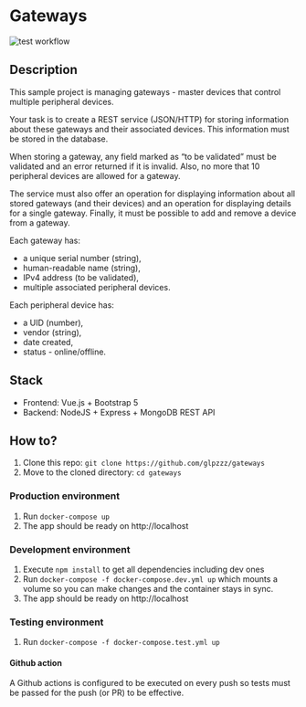 # Gateways

![test workflow](https://github.com/glpzzz/gateways/.github/workflows/test.yml/badge.svg)

## Description 

This sample project is managing gateways - master devices that control multiple peripheral devices. 

Your task is to create a REST service (JSON/HTTP) for storing information about these gateways and their associated devices. This information must be stored in the database. 

When storing a gateway, any field marked as “to be validated” must be validated and an error returned if it is invalid. Also, no more that 10 peripheral devices are allowed for a gateway.

The service must also offer an operation for displaying information about all stored gateways (and their devices) and an operation for displaying details for a single gateway. Finally, it must be possible to add and remove a device from a gateway.

Each gateway has:
- a unique serial number (string), 
- human-readable name (string),
- IPv4 address (to be validated),
- multiple associated peripheral devices. 

Each peripheral device has:
- a UID (number),
- vendor (string),
- date created,
- status - online/offline.

## Stack

- Frontend: Vue.js + Bootstrap 5
- Backend: NodeJS + Express + MongoDB REST API 

## How to?

1. Clone this repo: `git clone https://github.com/glpzzz/gateways`
2. Move to the cloned directory: `cd gateways`

### Production environment

1. Run `docker-compose up`
2. The app should be ready on http://localhost

### Development environment

1. Execute `npm install` to get all dependencies including dev ones
2. Run `docker-compose -f docker-compose.dev.yml up` which mounts a volume so you can make changes and the container 
stays in sync.
3. The app should be ready on http://localhost

### Testing environment
1. Run `docker-compose -f docker-compose.test.yml up`

#### Github action
A Github actions is configured to be executed on every push so tests must be passed for the push (or PR) to be 
effective.
